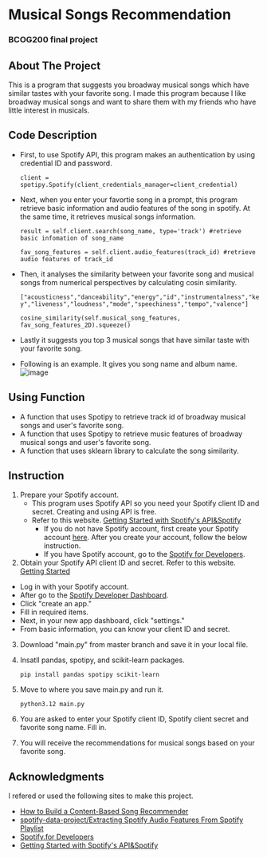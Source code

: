 # Musical Songs Recommendation
### BCOG200 final project 
## About The Project 
This is a program that suggests you broadway musical songs which have similar tastes with your favorite song.
I made this program because I like broadway musical songs and want to share them with my friends who have little interest in musicals.

## Code Description
* First, to use Spotify API, this program makes an authentication by using credential ID and password.

  `client = spotipy.Spotify(client_credentials_manager=client_credential)`

* Next, when you enter your favortie song in a prompt, this program retrieve basic information and audio features of the song in spotify.
At the same time, it retrieves musical songs information.

  `result = self.client.search(song_name, type='track') #retrieve basic infomation of song_name`

  `fav_song_features = self.client.audio_features(track_id) #retrieve audio features of track_id`

* Then, it analyses the similarity between your favorite song and musical songs from numerical perspectives by calculating cosin similarity.

  `["acousticness","danceability","energy","id","instrumentalness","key","liveness","loudness","mode","speechiness","tempo","valence"]`

  `cosine_similarity(self.musical_song_features, fav_song_features_2D).squeeze()`

* Lastly it suggests you top 3 musical songs that have similar taste with your favorite song.

* Following is an example. It gives you song name and album name.
  ![image](https://github.com/chamu10/bcog200-final/assets/90808614/860e64ba-7a24-422c-8a95-aa7b8401d430)

## Using Function
* A function that uses Spotipy to retrieve track id of broadway musical songs and user's favorite song.
* A function that uses Spotipy to retrieve music features of broadway musical songs and user's favorite song.
* A function that uses sklearn library to calculate the song similarity.

## Instruction
1. Prepare your Spotify account.
   - This program uses Spotify API so you need your Spotify client ID and secret. Creating and using API is free. 
   - Refer to this website. [Getting Started with Spotify's API&Spotify](https://medium.com/@maxtingle/getting-started-with-spotifys-api-spotipy-197c3dc6353b)
     - If you do not have Spotify account, first create your Spotify account [here](https://open.spotify.com/). After you create your account, follow the below instruction. 
     - If you have Spotify account, go to the [Spotify for Developers](https://developer.spotify.com).
2. Obtain your Spotify API client ID and secret.
Refer to this website. [Getting Started](https://developer.spotify.com/documentation/web-api)
  - Log in with your Spotify account. 
  - After go to the [Spotify Developer Dashboard](https://developer.spotify.com/dashboard/).
  - Click "create an app."
  - Fill in required items.
  - Next, in your new app dashboard, click "settings."
  - From basic information, you can know your client ID and secret.
3. Download "main.py" from master branch and save it in your local file.
4. Insatll pandas, spotipy, and scikit-learn packages.

    `pip install pandas spotipy scikit-learn`

5. Move to where you save main.py and run it.

    `python3.12 main.py`

6. You are asked to enter your Spotify client ID, Spotify client secret and favorite song name. Fill in.
7. You will receive the recommendations for musical songs based on your favorite song.

## Acknowledgments
I refered or used the following sites to make this project.
* [How to Build a Content-Based Song Recommender](https://georgepaskalev.medium.com/how-to-build-a-content-based-song-recommender-4346edbfa5cf)
* [spotify-data-project/Extracting Spotify Audio Features From Spotify Playlist](https://github.com/simon-th/spotify-data-project/blob/master/Extracting%20Spotify%20Audio%20Features.ipynb)
* [Spotify.for Developers](https://developer.spotify.com/documentation/web-api/reference/search)
* [Getting Started with Spotify's API&Spotify](https://medium.com/@maxtingle/getting-started-with-spotifys-api-spotipy-197c3dc6353b)
